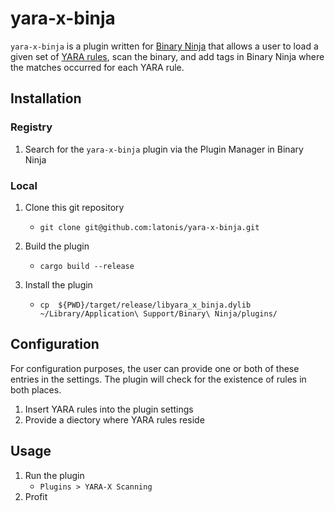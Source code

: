 # yara-x-binja

`yara-x-binja` is a plugin written for [Binary Ninja](https://binary.ninja/) that allows a user to load a given set of [YARA rules](https://virustotal.github.io/yara-x/), scan the binary, and add tags in Binary Ninja where the matches occurred for each YARA rule.

## Installation

### Registry
1. Search for the `yara-x-binja` plugin via the Plugin Manager in Binary Ninja

### Local

1. Clone this git repository
    - `git clone git@github.com:latonis/yara-x-binja.git`

2. Build the plugin
    - `cargo build --release`

3. Install the plugin
    - `cp  ${PWD}/target/release/libyara_x_binja.dylib ~/Library/Application\ Support/Binary\ Ninja/plugins/`

## Configuration
For configuration purposes, the user can provide one or both of these entries in the settings. The plugin will check for the existence of rules in both places.

1. Insert YARA rules into the plugin settings
2. Provide a diectory where YARA rules reside

## Usage

1. Run the plugin
    - `Plugins > YARA-X Scanning`
2. Profit


